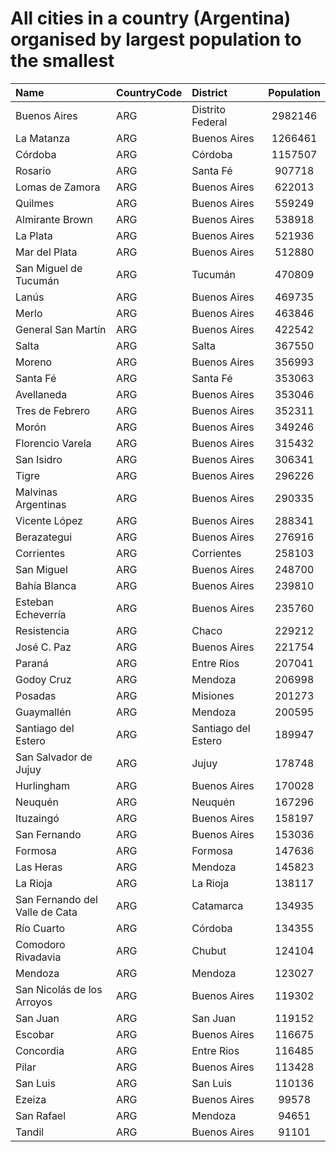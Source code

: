 # All cities in a country (Argentina) organised by largest population to the smallest

| Name | CountryCode | District | Population |
| :--- | :--- | :--- | :---: |
|Buenos Aires|ARG|Distrito Federal|2982146|
|La Matanza|ARG|Buenos Aires|1266461|
|Córdoba|ARG|Córdoba|1157507|
|Rosario|ARG|Santa Fé|907718|
|Lomas de Zamora|ARG|Buenos Aires|622013|
|Quilmes|ARG|Buenos Aires|559249|
|Almirante Brown|ARG|Buenos Aires|538918|
|La Plata|ARG|Buenos Aires|521936|
|Mar del Plata|ARG|Buenos Aires|512880|
|San Miguel de Tucumán|ARG|Tucumán|470809|
|Lanús|ARG|Buenos Aires|469735|
|Merlo|ARG|Buenos Aires|463846|
|General San Martín|ARG|Buenos Aires|422542|
|Salta|ARG|Salta|367550|
|Moreno|ARG|Buenos Aires|356993|
|Santa Fé|ARG|Santa Fé|353063|
|Avellaneda|ARG|Buenos Aires|353046|
|Tres de Febrero|ARG|Buenos Aires|352311|
|Morón|ARG|Buenos Aires|349246|
|Florencio Varela|ARG|Buenos Aires|315432|
|San Isidro|ARG|Buenos Aires|306341|
|Tigre|ARG|Buenos Aires|296226|
|Malvinas Argentinas|ARG|Buenos Aires|290335|
|Vicente López|ARG|Buenos Aires|288341|
|Berazategui|ARG|Buenos Aires|276916|
|Corrientes|ARG|Corrientes|258103|
|San Miguel|ARG|Buenos Aires|248700|
|Bahía Blanca|ARG|Buenos Aires|239810|
|Esteban Echeverría|ARG|Buenos Aires|235760|
|Resistencia|ARG|Chaco|229212|
|José C. Paz|ARG|Buenos Aires|221754|
|Paraná|ARG|Entre Rios|207041|
|Godoy Cruz|ARG|Mendoza|206998|
|Posadas|ARG|Misiones|201273|
|Guaymallén|ARG|Mendoza|200595|
|Santiago del Estero|ARG|Santiago del Estero|189947|
|San Salvador de Jujuy|ARG|Jujuy|178748|
|Hurlingham|ARG|Buenos Aires|170028|
|Neuquén|ARG|Neuquén|167296|
|Ituzaingó|ARG|Buenos Aires|158197|
|San Fernando|ARG|Buenos Aires|153036|
|Formosa|ARG|Formosa|147636|
|Las Heras|ARG|Mendoza|145823|
|La Rioja|ARG|La Rioja|138117|
|San Fernando del Valle de Cata|ARG|Catamarca|134935|
|Río Cuarto|ARG|Córdoba|134355|
|Comodoro Rivadavia|ARG|Chubut|124104|
|Mendoza|ARG|Mendoza|123027|
|San Nicolás de los Arroyos|ARG|Buenos Aires|119302|
|San Juan|ARG|San Juan|119152|
|Escobar|ARG|Buenos Aires|116675|
|Concordia|ARG|Entre Rios|116485|
|Pilar|ARG|Buenos Aires|113428|
|San Luis|ARG|San Luis|110136|
|Ezeiza|ARG|Buenos Aires|99578|
|San Rafael|ARG|Mendoza|94651|
|Tandil|ARG|Buenos Aires|91101|
